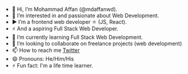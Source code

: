 - 👋 Hi, I’m Mohammad Affan (@mdaffanwd).
- 👀 I’m interested in and passionate about Web Development.
- ▶️ I’m a frontend web developer ⚛️ (JS, React).
- ⚡ And a aspiring Full Stack Web Developer.
- 🌱 I’m currently learning Full Stack Web Development.
- 💞️ I’m looking to collaborate on freelance projects (web development)
- 📫 How to reach me [Twitter](https://twitter.com/mdaffan_codes)
- 😄 Pronouns: He/Him/His
- ⚡ Fun fact: I'm a life time learner.

<!---
mdaffanwd/mdaffanwd is a ✨ special ✨ repository because its `README.md` (this file) appears on your GitHub profile.
You can click the Preview link to take a look at your changes.
--->
